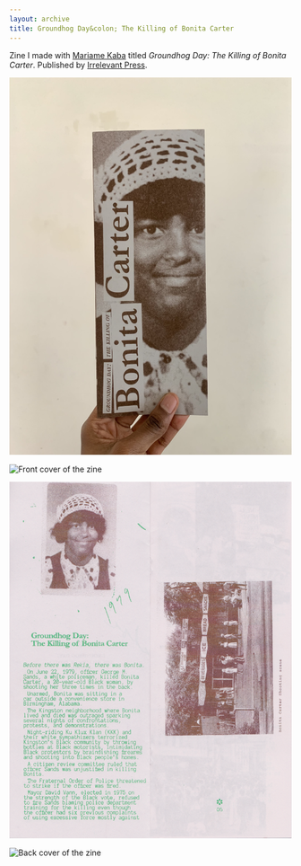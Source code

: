 ```yaml
---
layout: archive
title: Groundhog Day&colon; The Killing of Bonita Carter
---
```


Zine I made with [Mariame Kaba](http://usprisonculture.com) titled _Groundhog Day: The Killing of Bonita Carter_. Published by [Irrelevant Press](https://irrelevantpress.com).

![My hand holding the zine with the front cover in view](/assets/img/archive/bonita/bonita3.jpg)

![Front cover of the zine](/assets/img/archive/bonita/bonita0.png)

![Inside spread of the zine](/assets/img/archive/bonita/bonita1.png)

![Back cover of the zine](/assets/img/archive/bonita/bonita2.png)
